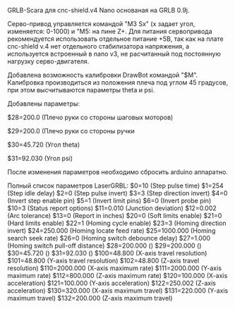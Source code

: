 GRLB-Scara для cnc-shield.v4 Nanо  основаная на GRLB 0.9j.

Серво-привод управляется командой "M3 Sx" (x задает угол, изменяется: 0-1000) и "M5: на пине Z+. Для питания сервопривода рекомендуется использовать отдельное питание +5В, так как на плате cnc-shield v.4 нет отдельного стабилизатора напряжения, а используется встроенный в nano v3, не расчитанный под постоянную нагрузку серво-двигателя.

Добавлена возможность калибровки DrawBot командой "$M". Калибровка производиться из положения плеча под углом 45 градусов, при этом высчитываются параметры theta и psi.

Добавлены параметры:

$28=200.0 (Плечо руки со стороны шаговых  моторов)

$29=200.0 (Плечо руки со стороны ручки

$30=45.720 (Угол theta)

$31=92.030 (Угол psi)

После изменения параметров необходимо сбросить arduino аппаратно.

Полный список параметров LaserGRBL:
$0=10 (Step pulse time)
$1=254 (Step idle delay)
$2=0 (Step pulse invert)
$3=3 (Step direction invert)
$4=0 (Invert step enable pin)
$5=1 (Invert limit pins)
$6=0 (Invert probe pin)
$10=3 (Status report options)
$11=0.010 (Junction deviation)
$12=0.002 (Arc tolerance)
$13=0 (Report in inches)
$20=0 (Soft limits enable)
$21=0 (Hard limits enable)
$22=1 (Homing cycle enable)
$23=3 (Homing direction invert)
$24=250.000 (Homing locate feed rate)
$25=1000.000 (Homing search seek rate)
$26=0 (Homing switch debounce delay)
$27=1.000 (Homing switch pull-off distance)
$28=200.000 ()
$29=200.000 ()
$30=45.720 ()
$31=92.030 ()
$100=48.800 (X-axis travel resolution)
$101=48.800 (Y-axis travel resolution)
$102=48.800 (Z-axis travel resolution)
$110=2000.000 (X-axis maximum rate)
$111=2000.000 (Y-axis maximum rate)
$112=800.000 (Z-axis maximum rate)
$120=100.000 (X-axis acceleration)
$121=100.000 (Y-axis acceleration)
$122=250.002 (Z-axis acceleration)
$130=320.000 (X-axis maximum travel)
$131=220.000 (Y-axis maximum travel)
$132=200.000 (Z-axis maximum travel)
